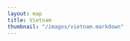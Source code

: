```yaml
---
layout: map
title: Vietnam
thumbnail: "/images/vietnam.markdown"
---
```

  <title>Google Maps Multiple Markers</title> 
  <script src="http://maps.google.com/maps/api/js?sensor=false"></script>
  <div id="map"></div>
  <script src="/assets/js.map"></script>
   
